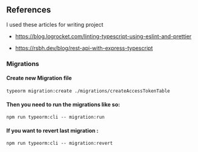 ## References
I used these articles for writing project

* https://blog.logrocket.com/linting-typescript-using-eslint-and-prettier

* https://rsbh.dev/blog/rest-api-with-express-typescript


### Migrations

#### Create new Migration file

```
typeorm migration:create ./migrations/createAccessTokenTable
```


#### Then you need to run the migrations like so:

```
npm run typeorm:cli -- migration:run
```

#### If you want to revert last migration :

```
npm run typeorm:cli -- migration:revert
```
